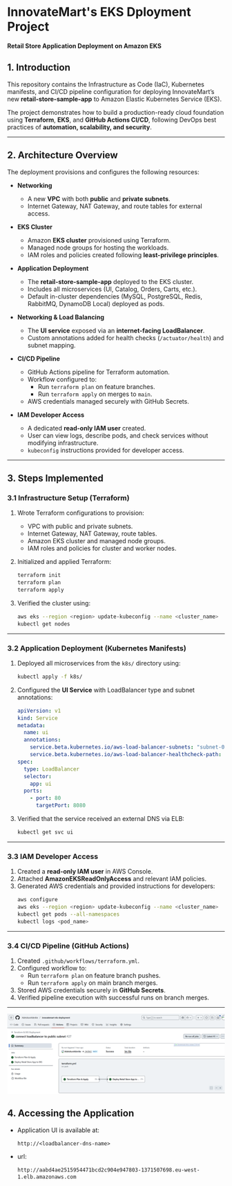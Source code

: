 # InnovateMart's EKS Dployment Project

**Retail Store Application Deployment on Amazon EKS**  

## 1. Introduction  
This repository contains the Infrastructure as Code (IaC), Kubernetes manifests, and CI/CD pipeline configuration for deploying InnovateMart’s new **retail-store-sample-app** to Amazon Elastic Kubernetes Service (EKS).  

The project demonstrates how to build a production-ready cloud foundation using **Terraform**, **EKS**, and **GitHub Actions CI/CD**, following DevOps best practices of **automation, scalability, and security**.  

---

## 2. Architecture Overview  
The deployment provisions and configures the following resources:  

- **Networking**  
  - A new **VPC** with both **public** and **private subnets**.  
  - Internet Gateway, NAT Gateway, and route tables for external access.  

- **EKS Cluster**  
  - Amazon **EKS cluster** provisioned using Terraform.  
  - Managed node groups for hosting the workloads.  
  - IAM roles and policies created following **least-privilege principles**.  

- **Application Deployment**  
  - The **retail-store-sample-app** deployed to the EKS cluster.  
  - Includes all microservices (UI, Catalog, Orders, Carts, etc.).  
  - Default in-cluster dependencies (MySQL, PostgreSQL, Redis, RabbitMQ, DynamoDB Local) deployed as pods.  

- **Networking & Load Balancing**  
  - The **UI service** exposed via an **internet-facing LoadBalancer**.  
  - Custom annotations added for health checks (`/actuator/health`) and subnet mapping.  

- **CI/CD Pipeline**  
  - GitHub Actions pipeline for Terraform automation.  
  - Workflow configured to:  
    - Run `terraform plan` on feature branches.  
    - Run `terraform apply` on merges to `main`.  
  - AWS credentials managed securely with GitHub Secrets.  

- **IAM Developer Access**  
  - A dedicated **read-only IAM user** created.  
  - User can view logs, describe pods, and check services without modifying infrastructure.  
  - `kubeconfig` instructions provided for developer access.  

---

## 3. Steps Implemented  

### 3.1 Infrastructure Setup (Terraform)  
1. Wrote Terraform configurations to provision:  
   - VPC with public and private subnets.  
   - Internet Gateway, NAT Gateway, route tables.  
   - Amazon EKS cluster and managed node groups.  
   - IAM roles and policies for cluster and worker nodes.  

2. Initialized and applied Terraform:  
   ```bash
   terraform init
   terraform plan
   terraform apply
   ```  

3. Verified the cluster using:  
   ```bash
   aws eks --region <region> update-kubeconfig --name <cluster_name>
   kubectl get nodes
   ```

---

### 3.2 Application Deployment (Kubernetes Manifests)  
1. Deployed all microservices from the `k8s/` directory using:  
   ```bash
   kubectl apply -f k8s/
   ```  

2. Configured the **UI Service** with LoadBalancer type and subnet annotations:  
   ```yaml
   apiVersion: v1
   kind: Service
   metadata:
     name: ui
     annotations:
       service.beta.kubernetes.io/aws-load-balancer-subnets: "subnet-00141b8b01a7585f0,subnet-06273c1ff77d2c9a4"
       service.beta.kubernetes.io/aws-load-balancer-healthcheck-path: /actuator/health
   spec:
     type: LoadBalancer
     selector:
       app: ui
     ports:
       - port: 80
         targetPort: 8080
   ```  

3. Verified that the service received an external DNS via ELB:  
   ```bash
   kubectl get svc ui
   ```

---

### 3.3 IAM Developer Access  
1. Created a **read-only IAM user** in AWS Console.  
2. Attached **AmazonEKSReadOnlyAccess** and relevant IAM policies.  
3. Generated AWS credentials and provided instructions for developers:  
   ```bash
   aws configure
   aws eks --region <region> update-kubeconfig --name <cluster_name>
   kubectl get pods --all-namespaces
   kubectl logs <pod_name>
   ```

---

### 3.4 CI/CD Pipeline (GitHub Actions)  
1. Created `.github/workflows/terraform.yml`.  
2. Configured workflow to:  
   - Run `terraform plan` on feature branch pushes.  
   - Run `terraform apply` on main branch merges.  
3. Stored AWS credentials securely in **GitHub Secrets**.  
4. Verified pipeline execution with successful runs on branch merges.  

---
![alt text](<Screenshot 2025-09-30 173702.png>)

## 4. Accessing the Application  
- Application UI is available at:  
  ```
  http://<loadbalancer-dns-name>
  ```
- url:  
  ```
  http://aabd4ae2515954471bcd2c904e947803-1371507698.eu-west-1.elb.amazonaws.com
  ```  
